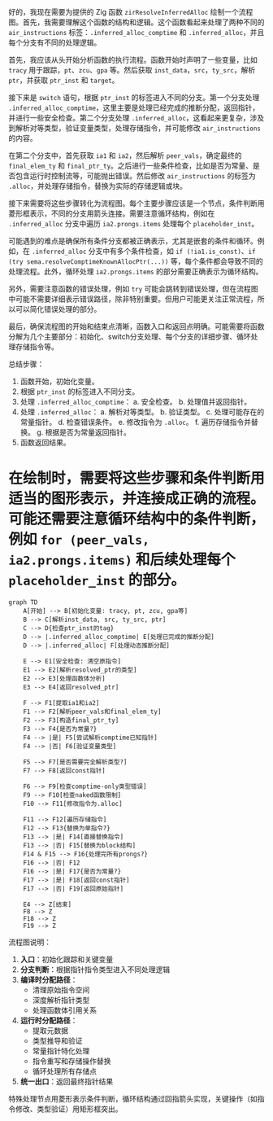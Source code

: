 好的，我现在需要为提供的 Zig 函数 `zirResolveInferredAlloc` 绘制一个流程图。首先，我需要理解这个函数的结构和逻辑。这个函数看起来处理了两种不同的 `air_instructions` 标签：`.inferred_alloc_comptime` 和 `.inferred_alloc`，并且每个分支有不同的处理逻辑。

首先，我应该从头开始分析函数的执行流程。函数开始时声明了一些变量，比如 `tracy` 用于跟踪，`pt`、`zcu`、`gpa` 等。然后获取 `inst_data`，`src`，`ty_src`，解析 `ptr`，并获取 `ptr_inst` 和 `target`。

接下来是 `switch` 语句，根据 `ptr_inst` 的标签进入不同的分支。第一个分支处理 `.inferred_alloc_comptime`，这里主要是处理已经完成的推断分配，返回指针，并进行一些安全检查。第二个分支处理 `.inferred_alloc`，这看起来更复杂，涉及到解析对等类型，验证变量类型，处理存储指令，并可能修改 `air_instructions` 的内容。

在第二个分支中，首先获取 `ia1` 和 `ia2`，然后解析 `peer_vals`，确定最终的 `final_elem_ty` 和 `final_ptr_ty`。之后进行一些条件检查，比如是否为常量、是否包含运行时控制流等，可能抛出错误。然后修改 `air_instructions` 的标签为 `.alloc`，并处理存储指令，替换为实际的存储逻辑或块。

接下来需要将这些步骤转化为流程图。每个主要步骤应该是一个节点，条件判断用菱形框表示，不同的分支用箭头连接。需要注意循环结构，例如在 `.inferred_alloc` 分支中遍历 `ia2.prongs.items` 处理每个 `placeholder_inst`。

可能遇到的难点是确保所有条件分支都被正确表示，尤其是嵌套的条件和循环。例如，在 `.inferred_alloc` 分支中有多个条件检查，如 `if (!ia1.is_const)`、`if (try sema.resolveComptimeKnownAllocPtr(...))` 等，每个条件都会导致不同的处理流程。此外，循环处理 `ia2.prongs.items` 的部分需要正确表示为循环结构。

另外，需要注意函数的错误处理，例如 `try` 可能会跳转到错误处理，但在流程图中可能不需要详细表示错误路径，除非特别重要。但用户可能更关注正常流程，所以可以简化错误处理的部分。

最后，确保流程图的开始和结束点清晰，函数入口和返回点明确。可能需要将函数分解为几个主要部分：初始化、switch分支处理、每个分支的详细步骤、循环处理存储指令等。

总结步骤：
1. 函数开始，初始化变量。
2. 根据 `ptr_inst` 的标签进入不同分支。
3. 处理 `.inferred_alloc_comptime`：
   a. 安全检查。
   b. 处理值并返回指针。
4. 处理 `.inferred_alloc`：
   a. 解析对等类型。
   b. 验证类型。
   c. 处理可能存在的常量指针。
   d. 检查错误条件。
   e. 修改指令为 `.alloc`。
   f. 遍历存储指令并替换。
   g. 根据是否为常量返回指针。
5. 函数返回结果。

在绘制时，需要将这些步骤和条件判断用适当的图形表示，并连接成正确的流程。可能还需要注意循环结构中的条件判断，例如 `for (peer_vals, ia2.prongs.items)` 和后续处理每个 `placeholder_inst` 的部分。
================================================
```mermaid
graph TD
    A[开始] --> B[初始化变量: tracy, pt, zcu, gpa等]
    B --> C[解析inst_data, src, ty_src, ptr]
    C --> D{检查ptr_inst的tag}
    D --> |.inferred_alloc_comptime| E[处理已完成的推断分配]
    D --> |.inferred_alloc| F[处理动态推断分配]
    
    E --> E1[安全检查: 清空原指令]
    E1 --> E2[解析resolved_ptr的类型]
    E2 --> E3[处理函数体分析]
    E3 --> E4[返回resolved_ptr]
    
    F --> F1[提取ia1和ia2]
    F1 --> F2[解析peer_vals和final_elem_ty]
    F2 --> F3[构造final_ptr_ty]
    F3 --> F4{是否为常量?}
    F4 --> |是| F5[尝试解析comptime已知指针]
    F4 --> |否| F6[验证变量类型]
    
    F5 --> F7[是否需要完全解析类型?]
    F7 --> F8[返回const指针]
    
    F6 --> F9[检查comptime-only类型错误]
    F9 --> F10[检查naked函数限制]
    F10 --> F11[修改指令为.alloc]
    
    F11 --> F12[遍历存储指令]
    F12 --> F13{替换为单指令?}
    F13 --> |是| F14[直接替换指令]
    F13 --> |否| F15[替换为block结构]
    F14 & F15 --> F16{处理完所有prongs?}
    F16 --> |否| F12
    F16 --> |是| F17{是否为常量?}
    F17 --> |是| F18[返回const指针]
    F17 --> |否| F19[返回原始指针]
    
    E4 --> Z[结束]
    F8 --> Z
    F18 --> Z
    F19 --> Z
``` 

流程图说明：
1. **入口**：初始化跟踪和关键变量
2. **分支判断**：根据指针指令类型进入不同处理逻辑
3. **编译时分配路径**：
   - 清理原始指令空间
   - 深度解析指针类型
   - 处理函数体引用关系
4. **运行时分配路径**：
   - 提取元数据
   - 类型推导和验证
   - 常量指针特化处理
   - 指令重写和存储操作替换
   - 循环处理所有存储点
5. **统一出口**：返回最终指针结果

特殊处理节点用菱形表示条件判断，循环结构通过回指箭头实现，关键操作（如指令修改、类型验证）用矩形框突出。